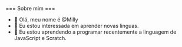 === Sobre mim ===
- 👋 Olá, meu nome é @Milly
- 👀 Eu estou interessada em aprender novas linguas.
- 🌱 Eu estou aprendendo a programar recentemente a linguagem de JavaScript e Scratch.

